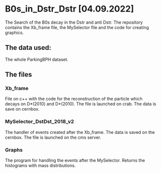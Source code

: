 # B0s_in_Dstr_Dstr [04.09.2022]
The Search of the B0s decay in the Dstr and anti Dstr. The repository contains the Xb_frame file, the MySelector file and the code for creating graphics.

## The data used:
The whole ParkingBPH dataset.

## The files

### Xb_frame
File on c++ with the code for the reconstruction of the particle which decays on D*(2010) and D*(2010). The file is launched on crab. The data is save on cernbox.

### MySelector_DstDst_2018_v2
The handler of events created after the Xb_frame. The data is saved on the cernbox. The file is launched on the cms server.

### Graphs
The program for handling the events after the MySelector. Returns the histograms with mass distributions.
